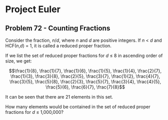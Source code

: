 # Project Euler

## Problem 72 - Counting Fractions

Consider the fraction, *n*/*d*, where *n* and *d* are positive integers. If *n* < *d* and HCF(*n*,*d*) = 1, it is called a reduced proper fraction.

If we list the set of reduced proper fractions for *d* ≤ 8 in ascending order of size, we get:

$$\frac{1}{8},
\frac{1}{7},
\frac{1}{6},
\frac{1}{5},
\frac{1}{4},
\frac{2}{7},
\frac{1}{3},
\frac{3}{8},
\frac{2}{5},
\frac{3}{7},
\frac{1}{2},
\frac{4}{7},
\frac{3}{5},
\frac{5}{8},
\frac{2}{3},
\frac{5}{7},
\frac{3}{4},
\frac{4}{5},
\frac{5}{6},
\frac{6}{7},
\frac{7}{8}$$

It can be seen that there are 21 elements in this set.

How many elements would be contained in the set of reduced proper fractions for *d* ≤ 1,000,000?
